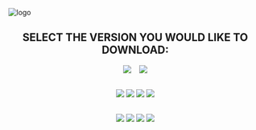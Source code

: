![logo](https://i.imgur.com/HVyxIC3.png)

<div align="center">

## SELECT THE VERSION YOU WOULD LIKE TO DOWNLOAD:

<a href="https://github.com/Hypnootize/m0rehud/archive/refs/heads/master.zip"><img src="https://i.imgur.com/XDkUVKU.png"></a> &nbsp;&nbsp; <a href="https://github.com/Hypnootize/m0rehud/archive/refs/heads/classic.zip"><img src="https://i.imgur.com/tPTVfEY.png"></a>
##
<a href="../screenshots/showcase.md"><img src="https://i.imgur.com/vVxJdvB.png"></a>
<a href="https://github.com/Hypnootize/m0rehud/wiki"><img src="https://i.imgur.com/UpvlsG7.png"></a>
<a href="https://github.com/Hypnootize/m0rehud/wiki/CUSTOMIZATIONS"><img src="https://i.imgur.com/I3oEZKa.png"></a>
<a href="https://github.com/Hypnootize/m0rehud/wiki/CREDITS"><img src="https://i.imgur.com/CjePbm6.png"></a>
##
<a href="https://comfig.app/huds/page/m0rehud"><img src="https://i.imgur.com/0o80QUt.png"></a>
<a href="https://tf2huds.dev/hud/m0rehud"><img src="https://i.imgur.com/lF9XotO.png"></a>
<a href="http://www.teamfortress.tv/34115/m0re-hud"><img src="https://i.imgur.com/xTQ26gp.png"></a>
<a href="https://gamebanana.com/mods/291596"><img src="https://i.imgur.com/UzXoexI.png"></a>

</div>
